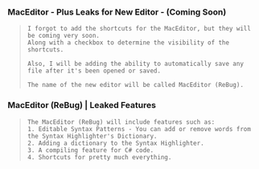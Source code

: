 ### MacEditor - Plus Leaks for New Editor - (Coming Soon)
>```
>I forgot to add the shortcuts for the MacEditor, but they will be coming very soon.
>Along with a checkbox to determine the visibility of the shortcuts.
>
>Also, I will be adding the ability to automatically save any file after it's been opened or saved.
>
>The name of the new editor will be called MacEditor (ReBug).
>```

### MacEditor (ReBug) | Leaked Features
>```
>The MacEditor (ReBug) will include features such as:
>1. Editable Syntax Patterns - You can add or remove words from the Syntax Highlighter's Dictionary.
>2. Adding a dictionary to the Syntax Highlighter.
>3. A compiling feature for C# code.
>4. Shortcuts for pretty much everything.
>```
